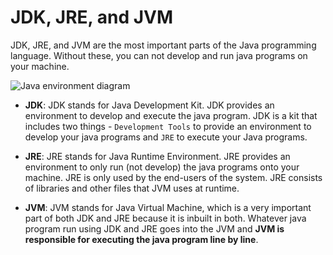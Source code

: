 # JDK, JRE, and JVM

JDK, JRE, and JVM are the most important parts of the Java programming language. Without these, you can not develop and run java programs on your machine.

![Java environment diagram](https://files.codingninjas.in/note_906_15ab671a957f_2.png)

* **JDK**: JDK stands for Java Development Kit. JDK provides an environment to develop and execute the java program. JDK is a kit that includes two things - `Development Tools` to provide an environment to develop your java programs and `JRE` to execute your Java programs.

* **JRE**: JRE stands for Java Runtime Environment. JRE provides an environment to only run (not develop) the java programs onto your machine. JRE is only used by the end-users of the system. JRE consists of libraries and other files that JVM uses at runtime.

* **JVM**: JVM stands for Java Virtual Machine, which is a very important part of both JDK and JRE because it is inbuilt in both. Whatever java program run using JDK and JRE goes into the JVM and **JVM is responsible for executing the java program line by line**.
